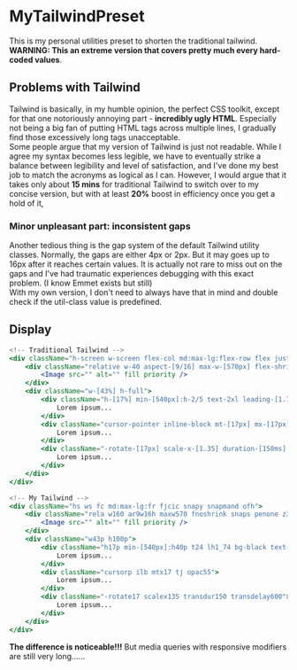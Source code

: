 # MyTailwindPreset
This is my personal utilities preset to shorten the traditional tailwind. **WARNING: This an extreme version that covers pretty much every hard-coded values**.

## Problems with Tailwind
Tailwind is basically, in my humble opinion, the perfect CSS toolkit, except for that one notoriously annoying part - **incredibly ugly HTML**. Especially not being a big fan of putting HTML tags across multiple lines, I gradually find those excessively long tags unacceptable.  
Some people argue that my version of Tailwind is just not readable. While I agree my syntax becomes less legible, we have to eventually strike a balance between legibility and level of satisfaction, and I've done my best job to match the acronyms as logical as I can. However, I would argue that it takes only about **15 mins** for traditional Tailwind to switch over to my concise version, but with at least **20%** boost in efficiency once you get a hold of it, 
### Minor unpleasant part: inconsistent gaps
Another tedious thing is the gap system of the default Tailwind utility classes. Normally, the gaps are either 4px or 2px. But it may goes up to 16px after it reaches certain values. It is actually not rare to miss out on the gaps and I've had traumatic experiences debugging with this exact problem. (I know Emmet exists but still)  
With my own version, I don't need to always have that in mind and double check if the util-class value is predefined.

## Display
```jsx
<!-- Traditional Tailwind -->
<div className="h-screen w-screen flex-col md:max-lg:flex-row flex justify-center items-center snap-y snap-mandatory overflow-hidden">
    <div className="relative w-40 aspect-[9/16] max-w-[570px] flex-shrink-0 snap-start pointer-events-none z-[35]">
        <Image src="" alt="" fill priority />
    </div>
    <div className="w-[43%] h-full">
        <div className="h-[17%] min-[540px]:h-2/5 text-2xl leading-[1.74] bg-black text-white rounded-md border-dotted">
            Lorem ipsum...
        </div>
        <div className="cursor-pointer inline-block mt-[17px] mx-[17px] text-justify opacity-[0.55]">
            Lorem ipsum...
        </div>
        <div className="-rotate-[17px] scale-x-[1.35] duration-[150ms] delay-[600ms]">
            Lorem ipsum...
        </div>
    </div>
</div>
```

```jsx
<!-- My Tailwind -->
<div className="hs ws fc md:max-lg:fr fjcic snapy snapmand ofh">
    <div className="rela w160 ar9w16h maxw570 fnoshrink snaps penone z35">
        <Image src="" alt="" fill priority />
    </div>
    <div className="w43p h100p">
        <div className="h17p min-[540px]:h40p t24 lh1_74 bg-black text-white brounded6 bdotted">
            Lorem ipsum...
        </div>
        <div className="cursorp ilb mtx17 tj opac55">
            Lorem ipsum...
        </div>
        <div className="-rotate17 scalex135 transdur150 transdelay600">
            Lorem ipsum...
        </div>
    </div>
</div>
```
**The difference is noticeable!!!** But media queries with responsive modifiers are still very long......